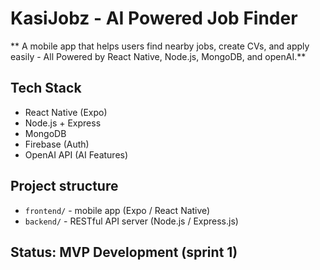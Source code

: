 # KasiJobz - AI Powered Job Finder

** A mobile app that helps users find nearby jobs, create CVs, and apply easily - All Powered by React Native, Node.js, MongoDB, and openAI.**

## Tech Stack
- React Native (Expo)
- Node.js + Express
- MongoDB
- Firebase (Auth)
- OpenAI API (AI Features)

## Project structure
- `frontend/` - mobile app (Expo / React Native)
- `backend/` - RESTful API server (Node.js / Express.js)

## Status: MVP Development (sprint 1)